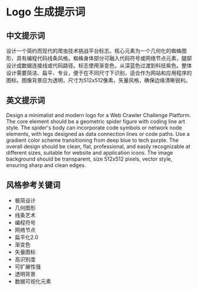 # Logo 生成提示词

## 中文提示词

设计一个简约而现代的爬虫技术挑战平台标志。核心元素为一个几何化的蜘蛛图形，具有编程代码线条风格。蜘蛛身体部分可融入代码符号或网络节点元素，腿部设计成数据连接线或代码路径。标志使用渐变色，从深蓝色过渡到科技紫色。整体设计需要简洁、扁平、专业，便于在不同尺寸下识别，适合作为网站和应用程序的图标。图像背景应为透明，尺寸为512x512像素，矢量风格，确保边缘清晰锐利。

## 英文提示词

Design a minimalist and modern logo for a Web Crawler Challenge Platform. The core element should be a geometric spider figure with coding line art style. The spider's body can incorporate code symbols or network node elements, with legs designed as data connection lines or code paths. Use a gradient color scheme transitioning from deep blue to tech purple. The overall design should be clean, flat, professional, and easily recognizable at different sizes, suitable for website and application icons. The image background should be transparent, size 512x512 pixels, vector style, ensuring sharp and clean edges.

## 风格参考关键词

- 极简设计
- 几何图形
- 线条艺术
- 编程符号
- 网络节点
- 扁平化2.0
- 渐变色
- 矢量图标
- 高识别度
- 可扩展性强
- 透明背景
- 数据可视化元素
